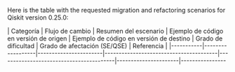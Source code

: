 Here is the table with the requested migration and refactoring scenarios for Qiskit version 0.25.0:

| Categoría | Flujo de cambio | Resumen del escenario | Ejemplo de código en versión de origen | Ejemplo de código en versión de destino | Grado de dificultad | Grado de afectación (SE/QSE) | Referencia |
|-----------|------------------|-----------------------|----------------------------------------|-----------------------------------------|----------------------|----------------